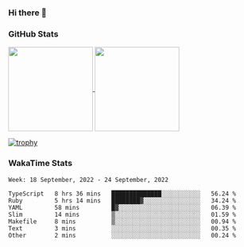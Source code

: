 ### Hi there 👋

### GitHub Stats

<a href="https://github.com/anuraghazra/github-readme-stats">
  <img align="center" height="170px" src="https://github-readme-stats.vercel.app/api/top-langs/?username=tksfjt1024&layout=compact&count_private=true&show_icons=true&show_icons=true&theme=graywhite" />
</a>
<a href="https://github.com/anuraghazra/github-readme-stats">
  <img align="center" height="170px" src="https://github-readme-stats.vercel.app/api?username=tksfjt1024&count_private=true&show_icons=true&show_icons=true&theme=graywhite" />
</a>

[![trophy](https://github-profile-trophy.vercel.app/?username=tksfjt1024)](https://github.com/ryo-ma/github-profile-trophy)

### WakaTime Stats

<!--START_SECTION:waka-->
```text
Week: 18 September, 2022 - 24 September, 2022

TypeScript   8 hrs 36 mins   ██████████████░░░░░░░░░░░   56.24 % 
Ruby         5 hrs 14 mins   ████████▓░░░░░░░░░░░░░░░░   34.24 % 
YAML         58 mins         █▓░░░░░░░░░░░░░░░░░░░░░░░   06.39 % 
Slim         14 mins         ▒░░░░░░░░░░░░░░░░░░░░░░░░   01.59 % 
Makefile     8 mins          ▒░░░░░░░░░░░░░░░░░░░░░░░░   00.94 % 
Text         3 mins          ░░░░░░░░░░░░░░░░░░░░░░░░░   00.35 % 
Other        2 mins          ░░░░░░░░░░░░░░░░░░░░░░░░░   00.24 % 
```
<!--END_SECTION:waka-->
